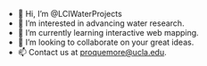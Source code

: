 - 👋 Hi, I’m @LCIWaterProjects
- 👀 I’m interested in advancing water research. 
- 🌱 I’m currently learning interactive web mapping.
- 💞️ I’m looking to collaborate on your great ideas.
- 📫 Contact us at proquemore@ucla.edu.

<!---
LCIWaterProjects/LCIWaterProjects is a ✨ special ✨ repository because its `README.md` (this file) appears on your GitHub profile.
You can click the Preview link to take a look at your changes.
--->
